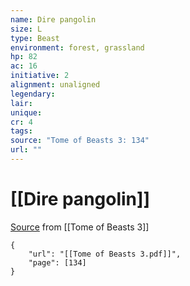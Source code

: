 ```yaml
---
name: Dire pangolin
size: L
type: Beast
environment: forest, grassland
hp: 82
ac: 16
initiative: 2
alignment: unaligned
legendary: 
lair: 
unique: 
cr: 4
tags: 
source: "Tome of Beasts 3: 134"
url: ""
---
```

# [[Dire pangolin]]

[Source](zotero://open-pdf/library/items/BLGR9HVR?page=134) from [[Tome of Beasts 3]]

```pdf
{
	"url": "[[Tome of Beasts 3.pdf]]",
	"page": [134]
}
```


